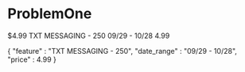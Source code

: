 ProblemOne
==========
$4.99 TXT MESSAGING - 250 09/29 - 10/28 4.99

{
  "feature" : "TXT MESSAGING - 250",
  "date_range" : "09/29 - 10/28",
  "price" : 4.99
}